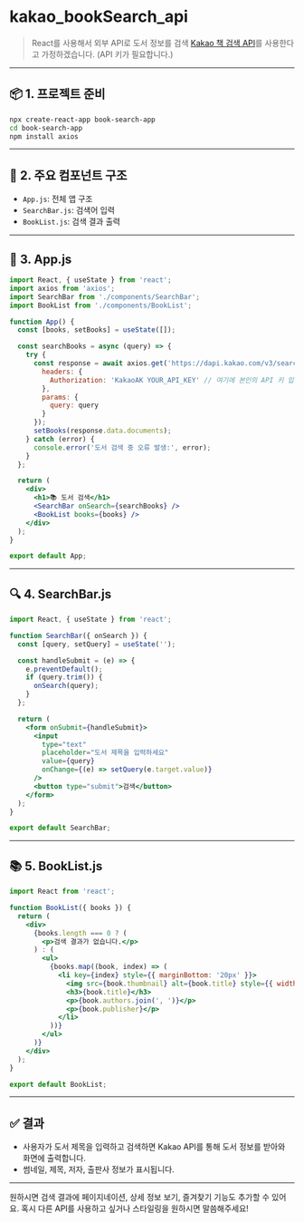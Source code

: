 # kakao_bookSearch_api
>  React를 사용해서 외부 API로 도서 정보를 검색
> [Kakao 책 검색 API](https://developers.kakao.com/docs/latest/ko/daum-search/dev-guide#search-book)를 사용한다고 가정하겠습니다. (API 키가 필요합니다.)

---

## 📦 1. 프로젝트 준비

```bash
npx create-react-app book-search-app
cd book-search-app
npm install axios
```

---

## 🧠 2. 주요 컴포넌트 구조

- `App.js`: 전체 앱 구조
- `SearchBar.js`: 검색어 입력
- `BookList.js`: 검색 결과 출력

---

## 🧩 3. App.js

```jsx
import React, { useState } from 'react';
import axios from 'axios';
import SearchBar from './components/SearchBar';
import BookList from './components/BookList';

function App() {
  const [books, setBooks] = useState([]);

  const searchBooks = async (query) => {
    try {
      const response = await axios.get('https://dapi.kakao.com/v3/search/book', {
        headers: {
          Authorization: 'KakaoAK YOUR_API_KEY' // 여기에 본인의 API 키 입력
        },
        params: {
          query: query
        }
      });
      setBooks(response.data.documents);
    } catch (error) {
      console.error('도서 검색 중 오류 발생:', error);
    }
  };

  return (
    <div>
      <h1>📚 도서 검색</h1>
      <SearchBar onSearch={searchBooks} />
      <BookList books={books} />
    </div>
  );
}

export default App;
```

---

## 🔍 4. SearchBar.js

```jsx
import React, { useState } from 'react';

function SearchBar({ onSearch }) {
  const [query, setQuery] = useState('');

  const handleSubmit = (e) => {
    e.preventDefault();
    if (query.trim()) {
      onSearch(query);
    }
  };

  return (
    <form onSubmit={handleSubmit}>
      <input
        type="text"
        placeholder="도서 제목을 입력하세요"
        value={query}
        onChange={(e) => setQuery(e.target.value)}
      />
      <button type="submit">검색</button>
    </form>
  );
}

export default SearchBar;
```

---

## 📚 5. BookList.js

```jsx
import React from 'react';

function BookList({ books }) {
  return (
    <div>
      {books.length === 0 ? (
        <p>검색 결과가 없습니다.</p>
      ) : (
        <ul>
          {books.map((book, index) => (
            <li key={index} style={{ marginBottom: '20px' }}>
              <img src={book.thumbnail} alt={book.title} style={{ width: '100px' }} />
              <h3>{book.title}</h3>
              <p>{book.authors.join(', ')}</p>
              <p>{book.publisher}</p>
            </li>
          ))}
        </ul>
      )}
    </div>
  );
}

export default BookList;
```

---

## ✅ 결과

- 사용자가 도서 제목을 입력하고 검색하면 Kakao API를 통해 도서 정보를 받아와 화면에 출력합니다.
- 썸네일, 제목, 저자, 출판사 정보가 표시됩니다.

---

원하시면 검색 결과에 페이지네이션, 상세 정보 보기, 즐겨찾기 기능도 추가할 수 있어요. 혹시 다른 API를 사용하고 싶거나 스타일링을 원하시면 말씀해주세요!
